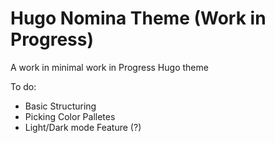 # Hugo Nomina Theme (Work in Progress)

A work in minimal work in Progress Hugo theme

To do:
- Basic Structuring
- Picking Color Palletes
- Light/Dark mode Feature (?)